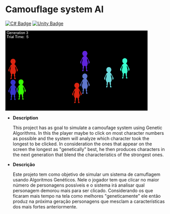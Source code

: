 <h1> Camouflage system AI</h1>

[![C# Badge](https://img.shields.io/badge/C%23-239120?style=for-the-badge&logo=c-sharp&logoColor=white)]()    [![Unity Badge](https://img.shields.io/badge/Unity-100000?style=for-the-badge&logo=unity&logoColor=white)]() 

 <img src = "./src/ScreenGame.PNG" align = "center" >


<ul>
  <li><b>Description</b></li>
  
  <p>This project has as goal to simulate a camoufage system using Genetic Algorithms. In this the player maybe to click on most character numbers as possible and the system will analyze which character took the longest to be clicked. In consideration the ones that appear on the screen the longest as "genetically" best, he then produces characters in the next generation that blend the characteristics of the strongest ones.</p>
  </ul>



<ul>
  <li><b>Descrição</b></li>
  
  Este projeto tem como objetivo de simular um sistema de camuflagem usando Algoritmos Genéticos. Nele o jogador tem que clicar no maior número de personagens possíveis e o sistema irá analisar qual personagem demorou mais para ser clicado. Considerando os que ficaram mais tempo na tela como melhores "geneticamente" ele então produz na próxima geração personagens que mesclam a características dos mais fortes anteriormente.
  </ul>

